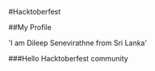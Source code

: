 #Hacktoberfest

##My Profile

'I am Dileep Senevirathne from Sri Lanka'

###Hello Hacktoberfest community